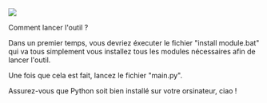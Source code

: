 <img src = "https://wallpaperaccess.com/full/793.png">

Comment lancer l'outil ? 

Dans un premier temps, vous devriez éxecuter le fichier "install module.bat" qui va tous simplement vous installez tous les modules nécessaires afin de lancer l'outil.

Une fois que cela est fait, lancez le fichier "main.py".

Assurez-vous que Python soit bien installé sur votre orsinateur, ciao !

